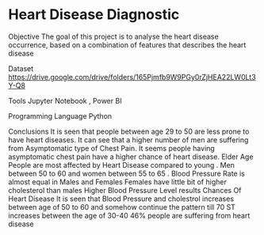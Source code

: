 # Heart Disease Diagnostic 

Objective 
The goal of this project is to analyse the heart disease occurrence, based on a combination of features that describes the heart disease

Dataset
https://drive.google.com/drive/folders/165Pjmfb9W9PGy0rZjHEA22LW0Lt3Y-Q8

Tools
Jupyter Notebook , Power BI

Programming Language
Python 

Conclusions
It is seen that people between age 29 to 50 are less prone to have heart diseases.
It can see that a higher number of men are suffering from Asymptomatic type of Chest Pain.
It seems people having asymptomatic chest pain have a higher chance of heart disease.
Elder Age People are most affected by Heart Disease compared to young . Men between 50 to 60 and women between 55 to 65 .
Blood Pressure Rate is almost equal in Males and Females
Females have little bit of higher cholesterol than males
Higher Blood Pressure Level results Chances Of Heart Disease
It is seen that Blood Pressure and cholestrol increases between age of 50 to 60 and somehow continue the pattern till 70
ST increases between the age of 30-40
46% people are suffering from heart disease

